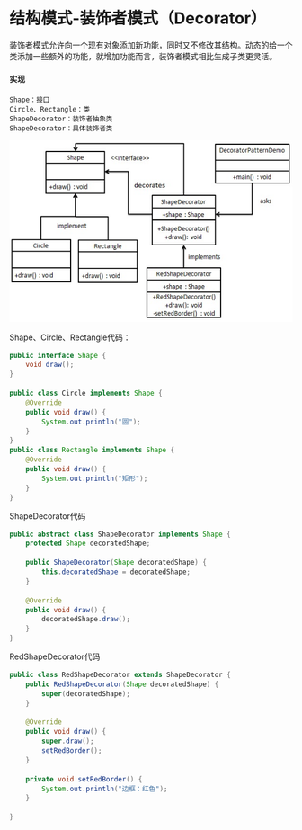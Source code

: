 # 结构模式-装饰者模式（Decorator）
装饰者模式允许向一个现有对象添加新功能，同时又不修改其结构。动态的给一个类添加一些额外的功能，就增加功能而言，装饰者模式相比生成子类更灵活。
#### 实现
```
Shape：接口
Circle、Rectangle：类
ShapeDecorator：装饰者抽象类
ShapeDecorator：具体装饰者类
```

![](../../resources/decorator.jpg)

Shape、Circle、Rectangle代码：

```java
public interface Shape {
    void draw();
}    

public class Circle implements Shape {
    @Override
    public void draw() {
        System.out.println("圆");
    }
}
public class Rectangle implements Shape {
    @Override
    public void draw() {
        System.out.println("矩形");
    }
}

```

ShapeDecorator代码

```java
public abstract class ShapeDecorator implements Shape {
    protected Shape decoratedShape;

    public ShapeDecorator(Shape decoratedShape) {
        this.decoratedShape = decoratedShape;
    }

    @Override
    public void draw() {
        decoratedShape.draw();
    }
}
```

RedShapeDecorator代码

```java
public class RedShapeDecorator extends ShapeDecorator {
    public RedShapeDecorator(Shape decoratedShape) {
        super(decoratedShape);
    }

    @Override
    public void draw() {
        super.draw();
        setRedBorder();
    }

    private void setRedBorder() {
        System.out.println("边框：红色");
    }

}
```
